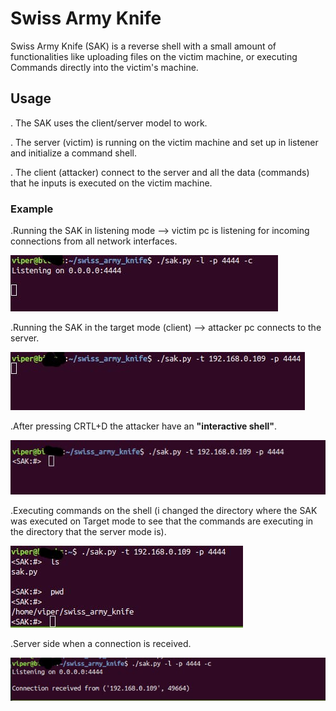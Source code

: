 # Swiss Army Knife
Swiss Army Knife (SAK) is a reverse shell
with a small amount of functionalities
like uploading files on the victim machine, or executing Commands directly into the victim's machine.

## Usage
. The SAK uses the client/server model to work.

. The server (victim) is running on the victim machine and set up in listener and initialize a command shell.

. The client (attacker) connect to the server and all the data (commands) that he inputs is executed on the victim machine.

### Example
.Running the SAK in listening mode --> victim pc is listening for incoming connections from all network interfaces.

![Alt text](1.jpeg?raw=true)

.Running the SAK in the target mode (client) --> attacker pc connects to the server.

![Alt text](2.jpeg)

.After pressing CRTL+D the attacker have an **"interactive shell"**.

![Alt text](3.jpeg)

.Executing commands on the shell (i changed the directory where the SAK was executed on Target mode to see that the commands are executing in the directory that the server mode is).

![Alt text](4.jpeg?)

.Server side when a connection is received.

![Alt text](5.jpeg)

